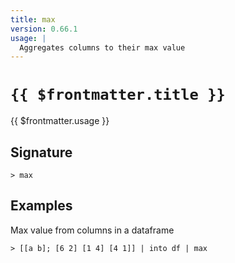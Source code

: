 ```yaml
---
title: max
version: 0.66.1
usage: |
  Aggregates columns to their max value
---
```


# <code>{{ $frontmatter.title }}</code>

<div style='white-space: pre-wrap;'>{{ $frontmatter.usage }}</div>

## Signature

```> max ```

## Examples

Max value from columns in a dataframe
```shell
> [[a b]; [6 2] [1 4] [4 1]] | into df | max
```
